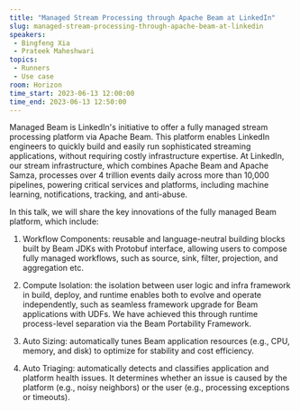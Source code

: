 ```yaml
---
title: "Managed Stream Processing through Apache Beam at LinkedIn"
slug: managed-stream-processing-through-apache-beam-at-linkedin
speakers:
 - Bingfeng Xia
 - Prateek Maheshwari
topics:
 - Runners
 - Use case
room: Horizon
time_start: 2023-06-13 12:00:00
time_end: 2023-06-13 12:50:00
---
```


Managed Beam is LinkedIn's initiative to offer a fully managed stream processing platform via Apache Beam. This platform enables LinkedIn engineers to quickly build and easily run sophisticated streaming applications, without requiring costly infrastructure expertise. At LinkedIn, our stream infrastructure, which combines Apache Beam and Apache Samza, processes over 4 trillion events daily across more than 10,000 pipelines, powering critical services and platforms, including machine learning, notifications, tracking, and anti-abuse.
 
 
 
 In this talk, we will share the key innovations of the fully managed Beam platform, which include:
 
 
 
 1) Workflow Components: reusable and language-neutral building blocks built by Beam JDKs with Protobuf interface, allowing users to compose fully managed workflows, such as source, sink, filter, projection, and aggregation etc.
 
 
 
 2) Compute Isolation: the isolation between user logic and infra framework in build, deploy, and runtime enables both to evolve and operate independently, such as seamless framework upgrade for Beam applications with UDFs. We have achieved this through runtime process-level separation via the Beam Portability Framework.
 
 
 
 3) Auto Sizing: automatically tunes Beam application resources (e.g., CPU, memory, and disk) to optimize for stability and cost efficiency.
 
 
 
 4) Auto Triaging: automatically detects and classifies application and platform health issues. It determines whether an issue is caused by the platform (e.g., noisy neighbors) or the user (e.g., processing exceptions or timeouts).